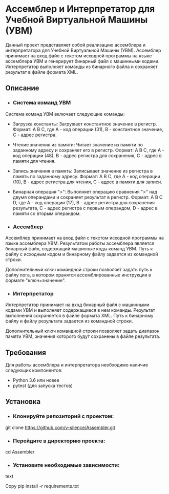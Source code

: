 # Ассемблер и Интерпретатор для Учебной Виртуальной Машины (УВМ)
Данный проект представляет собой реализацию ассемблера и интерпретатора для Учебной Виртуальной Машины (УВМ). Ассемблер принимает на вход файл с текстом исходной программы на языке ассемблера УВМ и генерирует бинарный файл с машинными кодами. Интерпретатор выполняет команды из бинарного файла и сохраняет результат в файле формата XML.

## Описание
- ### Система команд УВМ
Система команд УВМ включает следующие команды:

- Загрузка константы: Загружает константное значение в регистр. Формат: A B C, где A - код операции (31), B - константное значение, C - адрес регистра.

- Чтение значения из памяти: Читает значение из памяти по заданному адресу и сохраняет его в регистр. Формат: A B C, где A - код операции (48), B - адрес регистра для сохранения, C - адрес в памяти для чтения.

- Запись значения в память: Записывает значение из регистра в память по заданному адресу. Формат: A B C, где A - код операции (10), B - адрес регистра для чтения, C - адрес в памяти для записи.

- Бинарная операция ">": Выполняет операцию сравнения ">" над двумя операндами и сохраняет результат в регистр. Формат: A B C D, где A - код операции (17), B - адрес регистра для сохранения результата, C - адрес регистра с первым операндом, D - адрес в памяти со вторым операндом.

- ### Ассемблер
Ассемблер принимает на вход файл с текстом исходной программы на языке ассемблера УВМ. Результатом работы ассемблера является бинарный файл, содержащий машинные коды команд УВМ. Путь к файлу с исходным кодом и бинарному файлу задается из командной строки.

Дополнительный ключ командной строки позволяет задать путь к файлу лога, в котором хранятся ассемблированные инструкции в формате "ключ=значение".

- ### Интерпретатор
Интерпретатор принимает на вход бинарный файл с машинными кодами УВМ и выполняет содержащиеся в нем команды. Результат выполнения сохраняется в файле формата XML. Путь к бинарному файлу и файлу результата задается из командной строки.

Дополнительный ключ командной строки позволяет задать диапазон памяти УВМ, значения которого будут сохранены в файле результата.

## Требования
Для работы ассемблера и интерпретатора необходимо наличие следующих компонентов:

- Python 3.6 или новее
- pytest (для запуска тестов)
## Установка
- ### Клонируйте репозиторий с проектом:
git clone https://github.com/v-silence/Assembler.git
- ### Перейдите в директорию проекта:
cd Assembler
- ### Установите необходимые зависимости:
text

Copy
pip install -r requirements.txt


